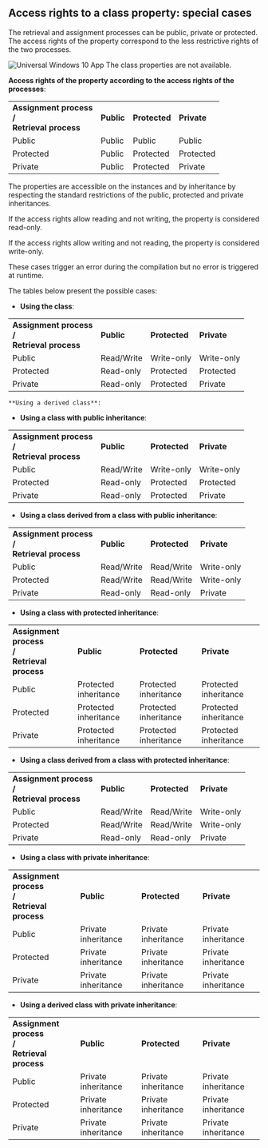 


## Access rights to a class property: special cases
			



<a name="NOTE1"></a>
<a name="NOTE1_1"></a>
The retrieval and assignment processes can be public, private or protected. The access rights of the property correspond to the less restrictive rights of the two processes.

![Universal Windows 10 App](https://doc.pcsoft.fr/ext/images/us/UNIVERSALAPP.png) The class properties are not available.

**Access rights of the property according to the access rights of the processes**: 


|   |   |   |   |
| --- | --- | --- | --- |
| **Assignment process<br>/<br>Retrieval process** | **Public** | **Protected** | **Private** |
| Public | Public | Public | Public |
| Protected | Public | Protected | Protected |
| Private | Public | Protected | Private |


The properties are accessible on the instances and by inheritance by respecting the standard restrictions of the public, protected and private inheritances.

If the access rights allow reading and not writing, the property is considered read-only.

If the access rights allow writing and not reading, the property is considered write-only.

These cases trigger an error during the compilation but no error is triggered at runtime.

The tables below present the possible cases:

- **Using the class**: 
	


|   |   |   |   |
| --- | --- | --- | --- |
| **Assignment process <br>/<br>Retrieval process** | **Public** | **Protected** | **Private** |
| Public | Read/Write | Write-only | Write-only |
| Protected | Read-only | Protected | Protected |
| Private | Read-only | Protected | Private |


	**Using a derived class**: 
	




- **Using a class with public inheritance**: 
	


|   |   |   |   |
| --- | --- | --- | --- |
| **Assignment process <br>/<br>Retrieval process** | **Public** | **Protected** | **Private** |
| Public | Read/Write | Write-only | Write-only |
| Protected | Read-only | Protected | Protected |
| Private | Read-only | Protected | Private |






- **Using a class derived from a class with public inheritance**: 
	


|   |   |   |   |
| --- | --- | --- | --- |
| **Assignment process <br>/<br>Retrieval process** | **Public** | **Protected** | **Private** |
| Public | Read/Write | Read/Write | Write-only |
| Protected | Read/Write | Read/Write | Write-only |
| Private | Read-only | Read-only | Private |






- **Using a class with protected inheritance**: 
	


|   |   |   |   |
| --- | --- | --- | --- |
| **Assignment process <br>/<br>Retrieval process** | **Public** | **Protected** | **Private** |
| Public | Protected inheritance | Protected inheritance | Protected inheritance |
| Protected | Protected inheritance | Protected inheritance | Protected inheritance |
| Private | Protected inheritance | Protected inheritance | Protected inheritance |






- **Using a class derived from a class with protected inheritance**: 
	


|   |   |   |   |
| --- | --- | --- | --- |
| **Assignment process <br>/<br>Retrieval process** | **Public** | **Protected** | **Private** |
| Public | Read/Write | Read/Write | Write-only |
| Protected | Read/Write | Read/Write | Write-only |
| Private | Read-only | Read-only | Private |






- **Using a class with private inheritance**: 
	


|   |   |   |   |
| --- | --- | --- | --- |
| **Assignment process <br>/<br>Retrieval process** | **Public** | **Protected** | **Private** |
| Public | Private inheritance | Private inheritance | Private inheritance |
| Protected | Private inheritance | Private inheritance | Private inheritance |
| Private | Private inheritance | Private inheritance | Private inheritance |






- **Using a derived class with private inheritance**: 
	


|   |   |   |   |
| --- | --- | --- | --- |
| **Assignment process <br>/<br>Retrieval process** | **Public** | **Protected** | **Private** |
| Public | Private inheritance | Private inheritance | Private inheritance |
| Protected | Private inheritance | Private inheritance | Private inheritance |
| Private | Private inheritance | Private inheritance | Private inheritance |







